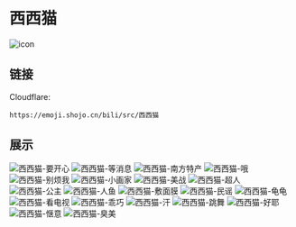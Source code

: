 # 西西猫
![icon](https://emoji.shojo.cn/bili/src/西西猫/icon.png)
## 链接
Cloudflare:
```
https://emoji.shojo.cn/bili/src/西西猫
```
## 展示
![西西猫-要开心](https://emoji.shojo.cn/bili/src/西西猫/西西猫-要开心.png)
![西西猫-等消息](https://emoji.shojo.cn/bili/src/西西猫/西西猫-等消息.png)
![西西猫-南方特产](https://emoji.shojo.cn/bili/src/西西猫/西西猫-南方特产.png)
![西西猫-哦](https://emoji.shojo.cn/bili/src/西西猫/西西猫-哦.png)
![西西猫-别烦我](https://emoji.shojo.cn/bili/src/西西猫/西西猫-别烦我.png)
![西西猫-小画家](https://emoji.shojo.cn/bili/src/西西猫/西西猫-小画家.png)
![西西猫-美战](https://emoji.shojo.cn/bili/src/西西猫/西西猫-美战.png)
![西西猫-超人](https://emoji.shojo.cn/bili/src/西西猫/西西猫-超人.png)
![西西猫-公主](https://emoji.shojo.cn/bili/src/西西猫/西西猫-公主.png)
![西西猫-人鱼](https://emoji.shojo.cn/bili/src/西西猫/西西猫-人鱼.png)
![西西猫-敷面膜](https://emoji.shojo.cn/bili/src/西西猫/西西猫-敷面膜.png)
![西西猫-民谣](https://emoji.shojo.cn/bili/src/西西猫/西西猫-民谣.png)
![西西猫-龟龟](https://emoji.shojo.cn/bili/src/西西猫/西西猫-龟龟.png)
![西西猫-看电视](https://emoji.shojo.cn/bili/src/西西猫/西西猫-看电视.png)
![西西猫-乖巧](https://emoji.shojo.cn/bili/src/西西猫/西西猫-乖巧.png)
![西西猫-汗](https://emoji.shojo.cn/bili/src/西西猫/西西猫-汗.png)
![西西猫-跳舞](https://emoji.shojo.cn/bili/src/西西猫/西西猫-跳舞.png)
![西西猫-好耶](https://emoji.shojo.cn/bili/src/西西猫/西西猫-好耶.png)
![西西猫-惬意](https://emoji.shojo.cn/bili/src/西西猫/西西猫-惬意.png)
![西西猫-臭美](https://emoji.shojo.cn/bili/src/西西猫/西西猫-臭美.png)
